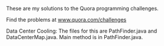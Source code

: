 These are my solutions to the Quora programming challenges.

Find the problems at www.quora.com/challenges

Data Center Cooling:
The files for this are PathFinder.java and 
DataCenterMap.java. Main method is in PathFinder.java.
